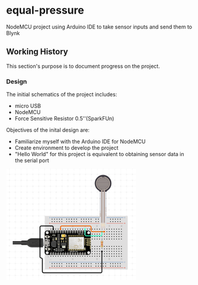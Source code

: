 # equal-pressure
NodeMCU project using Arduino IDE to take sensor inputs and send them to Blynk 

## Working History ##
This section's purpose is to document progress on the project.

### Design ###
The initial schematics of the project includes:
* micro USB
* NodeMCU
* Force Sensitive Resistor 0.5''(SparkFUn)

Objectives of the inital design are:
* Familiarize myself with the Arduino IDE for NodeMCU
* Create environment to develop the project
* "Hello World" for this project is equivalent to obtaining sensor data in the serial port
<img src="/assets/board-design-1.png" width="350" height="300">
